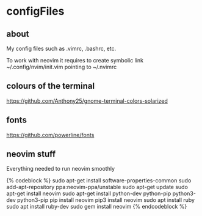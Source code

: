 # configFiles

## about

My config files such as .vimrc, .bashrc, etc.

To work with neovim it requires to create symbolic link ~/.config/nvim/init.vim pointing to ~/.nvimrc

## colours of the terminal

https://github.com/Anthony25/gnome-terminal-colors-solarized

## fonts

https://github.com/powerline/fonts

## neovim stuff

Everything needed to run neovim smoothly

{% codeblock %}
sudo apt-get install software-properties-common
sudo add-apt-repository ppa:neovim-ppa/unstable
sudo apt-get update
sudo apt-get install neovim
sudo apt-get install python-dev python-pip python3-dev python3-pip
pip install neovim
pip3 install neovim
sudo apt install ruby
sudo apt install ruby-dev
sudo gem install neovim
{% endcodeblock %}
